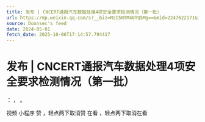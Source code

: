 ```yaml
---
title: 发布 | CNCERT通报汽车数据处理4项安全要求检测情况（第一批）
url: https://mp.weixin.qq.com/s?__biz=MzI5NTM4OTQ5Mg==&mid=2247622171&idx=3&sn=cb808873438ceacdcd49db2b877cdaad
source: Doonsec's feed
date: 2024-05-01
fetch_date: 2025-10-06T17:14:57.794417
---
```


# 发布 | CNCERT通报汽车数据处理4项安全要求检测情况（第一批）

：
，
。

视频
小程序
赞
，轻点两下取消赞
在看
，轻点两下取消在看